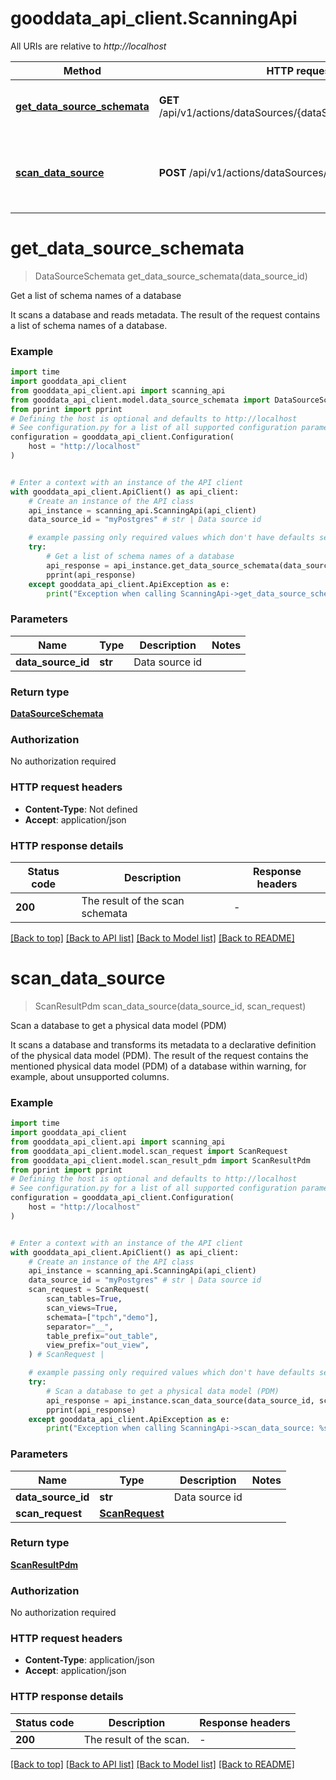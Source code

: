 # gooddata_api_client.ScanningApi

All URIs are relative to *http://localhost*

Method | HTTP request | Description
------------- | ------------- | -------------
[**get_data_source_schemata**](ScanningApi.md#get_data_source_schemata) | **GET** /api/v1/actions/dataSources/{dataSourceId}/scanSchemata | Get a list of schema names of a database
[**scan_data_source**](ScanningApi.md#scan_data_source) | **POST** /api/v1/actions/dataSources/{dataSourceId}/scan | Scan a database to get a physical data model (PDM)


# **get_data_source_schemata**
> DataSourceSchemata get_data_source_schemata(data_source_id)

Get a list of schema names of a database

It scans a database and reads metadata. The result of the request contains a list of schema names of a database.

### Example


```python
import time
import gooddata_api_client
from gooddata_api_client.api import scanning_api
from gooddata_api_client.model.data_source_schemata import DataSourceSchemata
from pprint import pprint
# Defining the host is optional and defaults to http://localhost
# See configuration.py for a list of all supported configuration parameters.
configuration = gooddata_api_client.Configuration(
    host = "http://localhost"
)


# Enter a context with an instance of the API client
with gooddata_api_client.ApiClient() as api_client:
    # Create an instance of the API class
    api_instance = scanning_api.ScanningApi(api_client)
    data_source_id = "myPostgres" # str | Data source id

    # example passing only required values which don't have defaults set
    try:
        # Get a list of schema names of a database
        api_response = api_instance.get_data_source_schemata(data_source_id)
        pprint(api_response)
    except gooddata_api_client.ApiException as e:
        print("Exception when calling ScanningApi->get_data_source_schemata: %s\n" % e)
```


### Parameters

Name | Type | Description  | Notes
------------- | ------------- | ------------- | -------------
 **data_source_id** | **str**| Data source id |

### Return type

[**DataSourceSchemata**](DataSourceSchemata.md)

### Authorization

No authorization required

### HTTP request headers

 - **Content-Type**: Not defined
 - **Accept**: application/json


### HTTP response details

| Status code | Description | Response headers |
|-------------|-------------|------------------|
**200** | The result of the scan schemata |  -  |

[[Back to top]](#) [[Back to API list]](../README.md#documentation-for-api-endpoints) [[Back to Model list]](../README.md#documentation-for-models) [[Back to README]](../README.md)

# **scan_data_source**
> ScanResultPdm scan_data_source(data_source_id, scan_request)

Scan a database to get a physical data model (PDM)

It scans a database and transforms its metadata to a declarative definition of the physical data model (PDM). The result of the request contains the mentioned physical data model (PDM) of a database within warning, for example, about unsupported columns.

### Example


```python
import time
import gooddata_api_client
from gooddata_api_client.api import scanning_api
from gooddata_api_client.model.scan_request import ScanRequest
from gooddata_api_client.model.scan_result_pdm import ScanResultPdm
from pprint import pprint
# Defining the host is optional and defaults to http://localhost
# See configuration.py for a list of all supported configuration parameters.
configuration = gooddata_api_client.Configuration(
    host = "http://localhost"
)


# Enter a context with an instance of the API client
with gooddata_api_client.ApiClient() as api_client:
    # Create an instance of the API class
    api_instance = scanning_api.ScanningApi(api_client)
    data_source_id = "myPostgres" # str | Data source id
    scan_request = ScanRequest(
        scan_tables=True,
        scan_views=True,
        schemata=["tpch","demo"],
        separator="__",
        table_prefix="out_table",
        view_prefix="out_view",
    ) # ScanRequest | 

    # example passing only required values which don't have defaults set
    try:
        # Scan a database to get a physical data model (PDM)
        api_response = api_instance.scan_data_source(data_source_id, scan_request)
        pprint(api_response)
    except gooddata_api_client.ApiException as e:
        print("Exception when calling ScanningApi->scan_data_source: %s\n" % e)
```


### Parameters

Name | Type | Description  | Notes
------------- | ------------- | ------------- | -------------
 **data_source_id** | **str**| Data source id |
 **scan_request** | [**ScanRequest**](ScanRequest.md)|  |

### Return type

[**ScanResultPdm**](ScanResultPdm.md)

### Authorization

No authorization required

### HTTP request headers

 - **Content-Type**: application/json
 - **Accept**: application/json


### HTTP response details

| Status code | Description | Response headers |
|-------------|-------------|------------------|
**200** | The result of the scan. |  -  |

[[Back to top]](#) [[Back to API list]](../README.md#documentation-for-api-endpoints) [[Back to Model list]](../README.md#documentation-for-models) [[Back to README]](../README.md)

